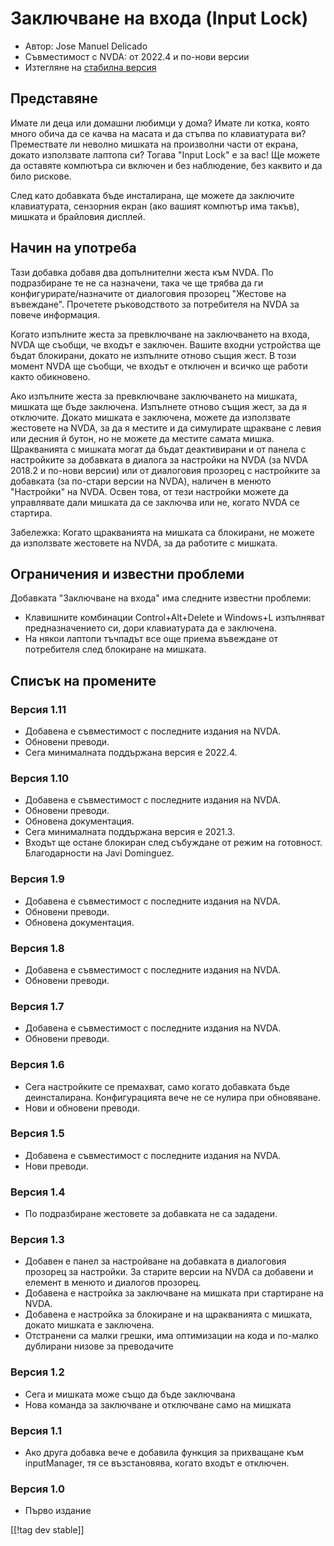# Заключване на входа (Input Lock) #

* Автор: Jose Manuel Delicado
* Съвместимост с NVDA: от 2022.4 и по-нови версии
* Изтегляне на [стабилна версия][1]

## Представяне

Имате ли деца или домашни любимци у дома? Имате ли котка, която много обича
да се качва на масата и да стъпва по клавиатурата ви? Премествате ли неволно
мишката на произволни части от екрана, докато използвате лаптопа си? Тогава
"Input Lock" е за вас! Ще можете да оставяте компютъра си включен и без
наблюдение, без каквито и да било рискове.

След като добавката бъде инсталирана, ще можете да заключите клавиатурата,
сензорния екран (ако вашият компютър има такъв), мишката и брайловия
дисплей.

## Начин на употреба

Тази добавка добавя два допълнителни жеста към NVDA. По подразбиране те не
са назначени, така че ще трябва да ги конфигурирате/назначите от диалоговия
прозорец "Жестове на въвеждане". Прочетете ръководството за потребителя на
NVDA за повече информация.

Когато изпълните жеста за превключване на заключването на входа, NVDA ще
съобщи, че входът е заключен. Вашите входни устройства ще бъдат блокирани,
докато не изпълните отново същия жест. В този момент NVDA ще съобщи, че
входът е отключен и всичко ще работи както обикновено.

Ако изпълните жеста за превключване заключването на мишката, мишката ще бъде
заключена. Изпълнете отново същия жест, за да я отключите. Докато мишката е
заключена, можете да използвате жестовете на NVDA, за да я местите и да
симулирате щракване с левия или десния й бутон, но не можете да местите
самата мишка. Щракванията с мишката могат да бъдат деактивирани и от панела
с настройките за добавката в диалога за настройки на NVDA (за NVDA 2018.2 и
по-нови версии) или от диалоговия прозорец с настройките за добавката (за
по-стари версии на NVDA), наличен в менюто "Настройки" на NVDA. Освен това,
от тези настройки можете да управлявате дали мишката да се заключва или не,
когато NVDA се стартира.

Забележка: Когато щракванията на мишката са блокирани, не можете да
използвате жестовете на NVDA, за да работите с мишката.

## Ограничения и известни проблеми

Добавката "Заключване на входа" има следните известни проблеми:

* Клавишните комбинации Control+Alt+Delete и Windows+L изпълняват
  предназначението си, дори клавиатурата да е заключена.
* На някои лаптопи тъчпадът все още приема въвеждане от потребителя след
  блокиране на мишката.

## Списък на промените

### Версия 1.11

* Добавена е съвместимост с последните издания на NVDA.
* Обновени преводи.
* Сега минималната поддържана версия е 2022.4.

### Версия 1.10

* Добавена е съвместимост с последните издания на NVDA.
* Обновени преводи.
* Обновена документация.
* Сега минималната поддържана версия е 2021.3.
* Входът ще остане блокиран след събуждане от режим на
  готовност. Благодарности на Javi Dominguez.

### Версия 1.9

* Добавена е съвместимост с последните издания на NVDA.
* Обновени преводи.
* Обновена документация.

### Версия 1.8

* Добавена е съвместимост с последните издания на NVDA.
* Обновени преводи.

### Версия 1.7

* Добавена е съвместимост с последните издания на NVDA.
* Обновени преводи.

### Версия 1.6

* Сега настройките се премахват, само когато добавката бъде
  деинсталирана. Конфигурацията вече не се нулира при обновяване.
* Нови и обновени преводи.

### Версия 1.5

* Добавена е съвместимост с последните издания на NVDA.
* Нови преводи.

### Версия 1.4

* По подразбиране жестовете за добавката не са зададени.

### Версия 1.3

* Добавен е панел за настройване на добавката в диалоговия прозорец за
  настройки. За старите версии на NVDA са добавени и елемент в менюто и
  диалогов прозорец.
* Добавена е настройка за заключване на мишката при стартиране на NVDA.
* Добавена е настройка за блокиране и на щракванията с мишката, докато
  мишката е заключена.
* Отстранени са малки грешки, има оптимизации на кода и по-малко дублирани
  низове за преводачите

### Версия 1.2

* Сега и мишката може също да бъде заключвана
* Нова команда за заключване и отключване само на мишката

### Версия 1.1

* Ако друга добавка вече е добавила функция за прихващане към inputManager,
  тя се възстановява, когато входът е отключен.

### Версия 1.0

* Първо издание

[[!tag dev stable]]

[1]: https://addons.nvda-project.org/files/get.php?file=inputlock

